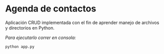 # Agenda de contactos
Aplicación CRUD implementada con el fin de aprender manejo de archivos y directorios en Python.

_Para ejecutarlo correr en consola:_<br>
```
python app.py
```
